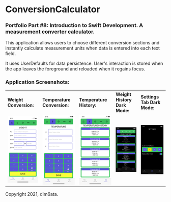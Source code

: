 # ConversionCalculator
### Portfolio Part #8: Introduction to Swift Development. A measurement converter calculator. 

This application allows users to choose different conversion sections and instantly calculate measurement units when data is entered into each text field. 

It uses UserDefaults for data persistence. User's interaction is stored when the app leaves the foreground and reloaded when it regains focus. 

### Application Screenshots:

<table>
<tr>
<td>
<b>Weight Conversion:</b>
</td>
<td>
<b>Temperature Conversion:</b>
</td>
<td>
<b>Temperature History:</b>
</td>
<td>
<b>Weight History Dark Mode: </b>
</td>
<td>
<b>Settings Tab Dark Mode: </b>
</td>

</tr>

<tr>
<td>
<img src="https://github.com/dim6ata/ConversionCalculator/blob/main/conversion_images/1_weight_calc.png" />
</td>
<td>
<img src="https://github.com/dim6ata/ConversionCalculator/blob/main/conversion_images/2_temp_calc.png"  />
</td>
<td>
<img src="https://github.com/dim6ata/ConversionCalculator/blob/main/conversion_images/3_temp_hist.png"  />
</td>
<td>
<img src="https://github.com/dim6ata/ConversionCalculator/blob/main/conversion_images/4_weight_hist_dk.png" />
</td>

<td>
<img src="https://github.com/dim6ata/ConversionCalculator/blob/main/conversion_images/5_settings_dk.png" />
</td>
  
</table>

Copyright 2021, dim6ata.
